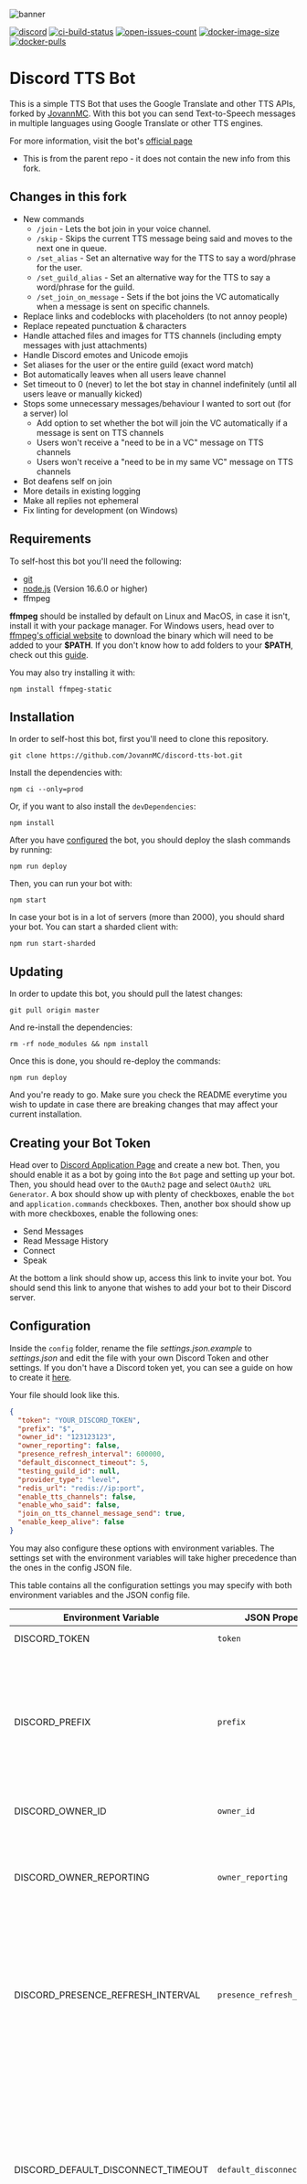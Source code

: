 ![banner](https://i.imgur.com/HT7Wmv1.jpg)

[![discord](https://img.shields.io/discord/1039186635402793010.svg?label=&logo=discord&logoColor=ffffff&color=7389D8&labelColor=6A7EC2)](https://discord.gg/XdfnKD9QVM)
[![ci-build-status](https://img.shields.io/github/actions/workflow/status/JovannMC/discord-tts-bot/ci.yml?logo=github?branch=master)](https://github.com/JovannMC/discord-tts-bot)
[![open-issues-count](https://img.shields.io/github/issues-raw/JovannMC/discord-tts-bot?logo=github)](https://github.com/JovannMC/discord-tts-bot)
[![docker-image-size](https://img.shields.io/docker/image-size/jovannmc/discord-tts-bot?logo=docker)](https://hub.docker.com/repository/docker/jovannmc/discord-tts-bot)
[![docker-pulls](https://img.shields.io/docker/pulls/jovannmc/discord-tts-bot?logo=docker)](https://hub.docker.com/repository/docker/jovannmc/discord-tts-bot)

# Discord TTS Bot

This is a simple TTS Bot that uses the Google Translate and other TTS APIs, forked by [JovannMC](https://github.com/JovannMC/). With this bot you can send Text-to-Speech messages in multiple languages using Google Translate or other TTS engines.

For more information, visit the bot's [official page](https://docs.moonstar-x.dev/discord-tts-bot/)
- This is from the parent repo - it does not contain the new info from this fork.

## Changes in this fork

- New commands
  - `/join` - Lets the bot join in your voice channel.
  - `/skip` - Skips the current TTS message being said and moves to the next one in queue.
  - `/set_alias` - Set an alternative way for the TTS to say a word/phrase for the user.
  - `/set_guild_alias` - Set an alternative way for the TTS to say a word/phrase for the guild.
  - `/set_join_on_message` - Sets if the bot joins the VC automatically when a message is sent on specific channels.
- Replace links and codeblocks with placeholders (to not annoy people)
- Replace repeated punctuation & characters
- Handle attached files and images for TTS channels (including empty messages with just attachments)
- Handle Discord emotes and Unicode emojis
- Set aliases for the user or the entire guild (exact word match)
- Bot automatically leaves when all users leave channel
- Set timeout to 0 (never) to let the bot stay in channel indefinitely (until all users leave or manually kicked)
- Stops some unnecessary messages/behaviour I wanted to sort out (for a server) lol
  - Add option to set whether the bot will join the VC automatically if a message is sent on TTS channels
  - Users won't receive a "need to be in a VC" message on TTS channels
  - Users won't receive a "need to be in my same VC" message on TTS channels
- Bot deafens self on join
- More details in existing logging
- Make all replies not ephemeral
- Fix linting for development (on Windows)

## Requirements

To self-host this bot you'll need the following:

- [git](https://git-scm.com/)
- [node.js](https://nodejs.org/en/) (Version 16.6.0 or higher)
- ffmpeg

**ffmpeg** should be installed by default on Linux and MacOS, in case it isn't, install it with your package manager. For Windows users, head over to [ffmpeg's official website](https://www.ffmpeg.org/download.html#build-windows) to download the binary which will need to be added to your **\$PATH**. If you don't know how to add folders to your **\$PATH**, check out this [guide](https://www.architectryan.com/2018/03/17/add-to-the-path-on-windows-10/).

You may also try installing it with:

```text
npm install ffmpeg-static
```

## Installation

In order to self-host this bot, first you'll need to clone this repository.

```text
git clone https://github.com/JovannMC/discord-tts-bot.git
```

Install the dependencies with:

```text
npm ci --only=prod
```

Or, if you want to also install the `devDependencies`:

```text
npm install
```

After you have [configured](#configuration) the bot, you should deploy the slash commands by running:

```text
npm run deploy
```

Then, you can run your bot with:

```text
npm start
```

In case your bot is in a lot of servers (more than 2000), you should shard your bot. You can start a sharded client with:

```text
npm run start-sharded
```

## Updating

In order to update this bot, you should pull the latest changes:

```text
git pull origin master
```

And re-install the dependencies:

```text
rm -rf node_modules && npm install
```

Once this is done, you should re-deploy the commands:

```text
npm run deploy
```

And you're ready to go. Make sure you check the README everytime you wish to update in case there are breaking changes
that may affect your current installation.

## Creating your Bot Token

Head over to [Discord Application Page](https://discord.com/developers/applications/) and create a new bot. Then, you should enable it as a bot
by going into the `Bot` page and setting up your bot. Then, you should head over to the `OAuth2` page and select `OAuth2 URL Generator`. A box should show up
with plenty of checkboxes, enable the `bot` and `application.commands` checkboxes. Then, another box should show up with more checkboxes, enable the following ones:

- Send Messages
- Read Message History
- Connect
- Speak

At the bottom a link should show up, access this link to invite your bot. You should send this link to anyone that wishes to add your bot to their Discord server.

## Configuration

Inside the `config` folder, rename the file _settings.json.example_ to _settings.json_ and edit the file with your own Discord Token and other settings. If you don't have a Discord token yet, you can see a guide on how to create it [here](https://github.com/moonstar-x/discord-downtime-notifier/wiki).

Your file should look like this.

```json
{
  "token": "YOUR_DISCORD_TOKEN",
  "prefix": "$",
  "owner_id": "123123123",
  "owner_reporting": false,
  "presence_refresh_interval": 600000,
  "default_disconnect_timeout": 5,
  "testing_guild_id": null,
  "provider_type": "level",
  "redis_url": "redis://ip:port",
  "enable_tts_channels": false,
  "enable_who_said": false,
  "join_on_tts_channel_message_send": true,
  "enable_keep_alive": false
}

```

You may also configure these options with environment variables. The settings set with the environment variables will take higher precedence than the ones in the config JSON file.

This table contains all the configuration settings you may specify with both environment variables and the JSON config file.

| Environment Variable               | JSON Property                | Required                    | Type                       | Description                                                                                                                                                                                                                                                                                                                                                                          |
| ---------------------------------- | ---------------------------- | --------------------------- | -------------------------- | ------------------------------------------------------------------------------------------------------------------------------------------------------------------------------------------------------------------------------------------------------------------------------------------------------------------------------------------------------------------------------------ |
| DISCORD_TOKEN                      | `token`                      | Yes.                        | `string`                   | The bot's token.                                                                                                                                                                                                                                                                                                                                                                     |
| DISCORD_PREFIX                     | `prefix`                     | No. (Defaults to: `$`)      | `string`                   | **Deprecated**: The bot's prefix. A prefix is no longer necessary because this bot uses the all new interactions (slash commands).                                                                                                                                                                                                                                                   |
| DISCORD_OWNER_ID                   | `owner_id`                   | No. (Defaults to: `null`)   | `string` or `null`         | The ID of the bot's owner.                                                                                                                                                                                                                                                                                                                                                           |
| DISCORD_OWNER_REPORTING            | `owner_reporting`            | No. (Defaults to: `false`)  | `boolean`                  | Whether the bot should send error reports to the owner via DM when a command errors.                                                                                                                                                                                                                                                                                                 |
| DISCORD_PRESENCE_REFRESH_INTERVAL  | `presence_refresh_interval`  | No. (Defaults to: `900000`) | `number` or `null`         | The time interval in milliseconds in which the bot updates its presence. If set to `null` the presence auto update will be disabled.                                                                                                                                                                                                                                                 |
| DISCORD_DEFAULT_DISCONNECT_TIMEOUT | `default_disconnect_timeout` | No. (Defaults to: `5`)      | `number` or `null`         | The time it takes the bot to leave a voice channel when inactive by default on all servers. This setting can be customised per server and this will be used if a server has not set their own value.                                                                                                                                                                                 |
| DISCORD_TESTING_GUILD_ID           | `testing_guild_id`           | No. (Defaults to: `null`)   | `string` or `null`         | The ID of the testing guild. You do not need to set this to anything if you're not planning on developing the bot.                                                                                                                                                                                                                                                                   |
| DISCORD_PROVIDER_TYPE              | `provider_type`              | No. (Defaults to: `level`)  | Can be: `level` or `redis` | The type of data provider to use. [Level](https://github.com/google/leveldb) is a file based key-value store whereas [Redis](https://redis.io/) is a cache service. If you plan on just hosting the bot for a small server you should choose `level`, if you plan on sharding the client `redis` can be a better choice.                                                             |
| DISCORD_REDIS_URL                  | `redis_url`                  | No. (Defaults to: `null`)   | `string` or `null`         | The URL of the redis service. This is only required if you have set the provider type to `redis`.                                                                                                                                                                                                                                                                                    |
| DISCORD_ENABLE_TTS_CHANNELS        | `enable_tts_channels`        | No. (Defaults to: `false`)  | `boolean`                  | Whether to enable the message-only TTS for specific channels. With this setting, you can send TTS messages by just sending messages to a channel that you have enabled a provider for. You need the privileged message intent (accessible in the `Bot` page of your bot's application page) for this feature to work properly.                                                       |
| DISCORD_ENABLE_KEEP_ALIVE          | `enable_keep_alive`          | No. (Defaults to: `false`)  | `boolean`                  | Whether an HTTP server should be started. You should only use this option if you're planning to host the bot on something like Repl.it or Heroku. Additionally, you should use something like UptimeRobot to poll the associated address to keep the bot alive. If you need to specify the port to use you should set the `PORT` environment variable (Heroku uses this by default). |
| DISCORD_ENABLE_WHO_SAID            | `enable_who_said`            | No. (Defaults to: `false`)  | `boolean`                  | Whether the bot should prepend each TTS message with a 'User said...'. This makes it so the bot speaks the name of the author of every message.                                                                                                                                                                                                                                      |

> If you set `enable_tts_channels` to `true`, you must enable the message content privileged intent in your bot's [application page](https://discord.com/developers/applications/).

## Running on Docker

Before you run this image, you should deploy your commands, you can do so by running:

```text
 docker run -it --rm -e DISCORD_TOKEN="your_token" -e DISCORD_ENABLE_TTS_CHANNELS="true/false" jovannmc/discord-tts-bot npm run deploy
```

After that, you can start a container with the bot's image by running:

```text
docker run -it -e DISCORD_TOKEN="YOUR DISCORD TOKEN" jovannmc/discord-tts-bot:latest
```

Check [configuration](#configuration) to see which environment variables you can use.

The following volumes can be used:

- `/opt/app/config`: The config folder for the bot, here you can use the `settings.json` file to configure the bot if you don't want to use environment variables.
- `/opt/app/data`: The data folder for the bot. If you use a `level` data provider you should set this volume to keep the bot's data persistent across restarts.

## Running on Repl.it

To run this bot on Repl.it, create a new Repl by importing this repository. Then, run the following commands:

```bash
chmod +x init-replit.sh
./init-replit.sh
```

This will set up the proper node environment for the bot.

Then, after you have [configured](#configuration) your bot, you should deploy your commands and start the bot with:

```text
npm run deploy
npm start
```

Make sure to have `enable_keep_alive` set to `true` and use UptimeRobot to poll the address that shows up for your repl to make sure it stays on 24/7.

## Deploying to Heroku

To deploy to Heroku, you can click on the image below and login to your account.

[![Deploy](https://www.herokucdn.com/deploy/button.svg)](https://heroku.com/deploy?template=https://github.com/JovannMC/discord-tts-bot)

You can now go back to your app's _Overview_, make sure you disable the _web_ dyno and enable the _bot_ dyno. Your bot should now be up and running. Remember you can always check your bot's console if you access the _View Logs_ in the _More_ dropdown menu.

## Usage

Here's a list of all the commands for the bot:

| Command                                   | Alias  | Description                                                                                        | Required Permissions |
| ----------------------------------------- | ------ | -------------------------------------------------------------------------------------------------- | -------------------- |
| /help                                     |        | Display a help message with all the available commands.                                            |                      |
| /join                                     |        | Lets the bot join in your voice channel.                                                           |                      |
| /say \<message\>                          | /s     | Send a TTS message in your voice channel with your own settings or the ones saved for this server. |                      |
| /skip                                     |        | Skips the current TTS message being said and moves to the next one in queue.                       |                      |
| /stop                                     | /leave | Stop the TTS bot and leave the channel.                                                            |                      |
| /set_alias \<key\> (value)                |        | Set an alternative way for the TTS to say a word/phrase for the user.                              |                      |
| /set_guild_alias \<key\> (value)          |        | Set an alternative way for the TTS to say a word/phrase for the guild.                             | `MANAGE_GUILD`       |
| /default_settings                         |        | Get the default TTS settings currently set for the guild.                                          |                      |
| /my_settings                              |        | Get the TTS settings you currently have set for yourself.                                          |                      |
| /set_default_provider \<provider\>        |        | Sets the provider to be used by the say command for the server by default.                         | `MANAGE_GUILD`       |
| /set_my_provider \<provider\>             |        | Sets the provider to be used by the say command for yourself.                                      |                      |
| /set_locale \<locale\>                    |        | Sets locale to be used by the bot in this guild.                                                   | `MANAGE_GUILD`       |
| /set_timeout \<timeout\>                  |        | Sets the timeout for the bot to leave the channel when not in use.                                 | `MANAGE_GUILD`       |
| /google_langs                             |        | Display a list of the languages supported by the Google Translate provider.                        |                      |
| /google_say \<message\>                   |        | Send a Google Translate TTS message with multi-language support in your voice channel.             |                      |
| /google_set_default language \<language\> |        | Sets the language to be used by the say and google_say command by default.                         | `MANAGE_GUILD`       |
| /google_set_default speed \<speed\>       |        | Sets the speed to be used by the say and google_say command by default.                            | `MANAGE_GUILD`       |
| /google_set_my language \<language\>      |        | Sets the language to be used by the say and google_say command for yourself.                       |                      |
| /google_set_my speed \<speed\>            |        | Sets the speed to be used by the say and google_say command for yourself.                          |                      |
| /aeiou_say \<message\>                    |        | Send an aeiou (sounds like Stephen Hawking) TTS message in your voice channel.                     |                      |

If you have `enable_tts_channels` set to `true`, you will have access to the additional commands:

| Command                                   | Description                                                                             | Required Permissions |
| ----------------------------------------- | --------------------------------------------------------------------------------------- | -------------------- |
| /channel_settings                         | Get the TTS settings associated to this channel (if applies).                           |                      |
| /delete_channel_provider                  | Disable message-only based TTS on this channel (deletes its saved settings).            | `MANAGE_CHANNELS`    |
| /set_channel_provider \<provider\>        | Sets the provider to be used by the message-only based TTS on specific channels.        | `MANAGE_CHANNELS`    |
| /set_join_on_message (state)              | Sets if the bot joins the VC automatically when a message is sent on specific channels. | `MANAGE_CHANNELS`    |
| /google_set_channel language \<language\> | Sets the language to be used by the say and google_say command by default.              | `MANAGE_CHANNELS`    |
| /google_set_channel speed \<speed\>       | Sets the speed to be used by the say and google_say command by default.                 | `MANAGE_CHANNELS`    |

## Language Support

Here's a list of all the supported languages by the Google Translate provider:

| Language Code | Language Name |
| ------------- | ------------- |
| af            | Afrikaans     |
| hy            | Armenian      |
| id            | Indonesian    |
| bn            | Bengali       |
| ca            | Catalan       |
| cs            | Czech         |
| da            | Danish        |
| de            | German        |
| en            | English       |
| es            | Spanish       |
| fil           | Filipino      |
| fr            | French        |
| hr            | Croatian      |
| is            | Icelandic     |
| it            | Italian       |
| jv            | Javanese      |
| km            | Khmer         |
| lv            | Latvian       |
| hu            | Hungarian     |
| ml            | Malayalam     |
| mr            | Marathi       |
| nl            | Dutch         |
| ne            | Nepali        |
| nb            | Norwegian     |
| pl            | Polish        |
| pt            | Portuguese    |
| ro            | Romanian      |
| si            | Sinhala       |
| sk            | Slovak        |
| su            | Sundanese     |
| sw            | Swahili       |
| fi            | Finnish       |
| sv            | Swedish       |
| ta            | Tamil         |
| te            | Telugu        |
| vi            | Vietnamese    |
| tr            | Turkish       |
| el            | Greek         |
| ru            | Russian       |
| sr            | Serbian       |
| uk            | Ukranian      |
| ar            | Arabic        |
| hi            | Hindi         |
| th            | Thai          |
| ko            | Korean        |
| cmn           | Chinese       |
| ja            | Japanese      |

## Add this bot to your server

You can add this bot to your server by clicking the image below:

[![Invite this bot to your server](https://i.imgur.com/4krikIF.jpg)](https://discord.com/api/oauth2/authorize?client_id=519207945318170654&permissions=3148800&scope=bot%20applications.commands)

## Author

This bot was made by [moonstar-x](https://github.com/moonstar-x). Forked by [JovannMC](https://github.com/JovannMC)
